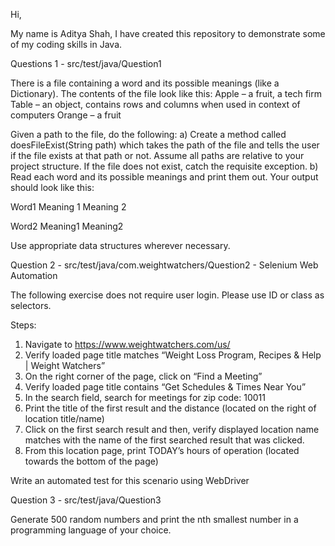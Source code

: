 Hi,

My name is Aditya Shah, I have created this repository to demonstrate some of my coding skills in Java.

Questions 1 - src/test/java/Question1

There is a file containing a word and its possible meanings (like a Dictionary). The contents of the file look like this:
Apple – a fruit, a tech firm
Table – an object, contains rows and columns when used in context of computers
Orange – a fruit

Given a path to the file, do the following:
a) Create a method called doesFileExist(String path) which takes the path of the file and tells the user if the file exists at that path or not. Assume all paths are relative to your project structure. If the file does not exist, catch the requisite exception.
b) Read each word and its possible meanings and print them out. Your output should look like this:

Word1
Meaning 1
Meaning 2

Word2
Meaning1
Meaning2

Use appropriate data structures wherever necessary.

Question 2 - src/test/java/com.weightwatchers/Question2 - Selenium Web Automation

The following exercise does not require user login. Please use ID or class as selectors.

Steps:

1. Navigate to https://www.weightwatchers.com/us/
2. Verify loaded page title matches “Weight Loss Program, Recipes & Help | Weight Watchers”
3. On the right corner of the page, click on “Find a Meeting”
4. Verify loaded page title contains “Get Schedules & Times Near You”
5. In the search field, search for meetings for zip code: 10011
6. Print the title of the first result and the distance (located on the right of location title/name)
7. Click on the first search result and then, verify displayed location name matches with the name of the first searched result that was clicked.
8. From this location page, print TODAY’s hours of operation (located towards the bottom of the page)

Write an automated test for this scenario using WebDriver

Question 3 - src/test/java/Question3

Generate 500 random numbers and print the nth smallest number in a programming language of your choice.